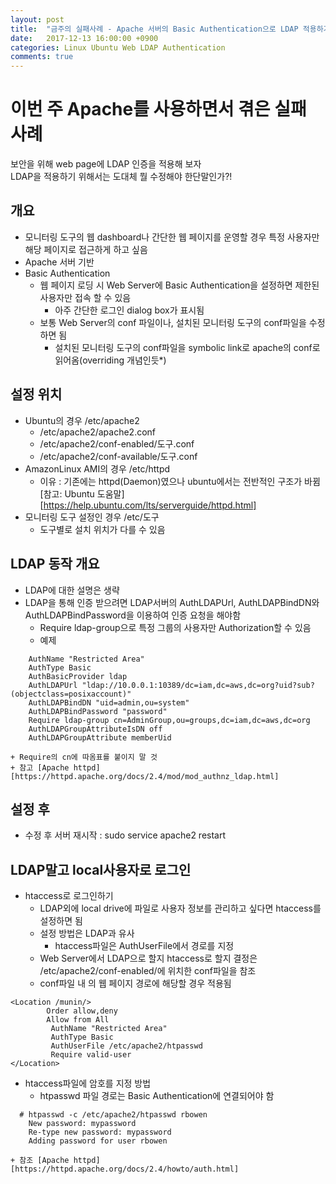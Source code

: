 ```yaml
---
layout: post
title:  "금주의 실패사례 - Apache 서버의 Basic Authentication으로 LDAP 적용하기"
date:   2017-12-13 16:00:00 +0900
categories: Linux Ubuntu Web LDAP Authentication
comments: true
---
```

# 이번 주 Apache를 사용하면서 겪은 실패 사례
보안을 위해 web page에 LDAP 인증을 적용해 보자  
LDAP을 적용하기 위해서는 도대체 뭘 수정해야 한단말인가?!

## 개요
  * 모니터링 도구의 웹 dashboard나 간단한 웹 페이지를 운영할 경우 특정 사용자만 해당 페이지로 접근하게 하고 싶음
  * Apache 서버 기반
  * Basic Authentication
    + 웹 페이지 로딩 시 Web Server에 Basic Authentication을 설정하면 제한된 사용자만 접속 할 수 있음
      - 아주 간단한 로그인 dialog box가 표시됨
    + 보통 Web Server의 conf 파일이나, 설치된 모니터링 도구의 conf파일을 수정하면 됨
      - 설치된 모니터링 도구의 conf파일을 symbolic link로 apache의 conf로 읽어옴(overriding 개념인듯*)

## 설정 위치
  * Ubuntu의 경우 /etc/apache2
    + /etc/apache2/apache2.conf
    + /etc/apache2/conf-enabled/도구.conf
    + /etc/apache2/conf-available/도구.conf
  * AmazonLinux AMI의 경우 /etc/httpd
    + 이유 : 기존에는 httpd(Daemon)였으나 ubuntu에서는 전반적인 구조가 바뀜 [참고: Ubuntu 도움말][https://help.ubuntu.com/lts/serverguide/httpd.html]
  * 모니터링 도구 설정인 경우 /etc/도구
    + 도구별로 설치 위치가 다를 수 있음

## LDAP 동작 개요
  * LDAP에 대한 설명은 생략
  * LDAP을 통해 인증 받으려면 LDAP서버의 AuthLDAPUrl, AuthLDAPBindDN와 AuthLDAPBindPassword을 이용하여 인증 요청을 해야함
    + Require ldap-group으로 특정 그룹의 사용자만 Authorization할 수 있음
    + 예제
~~~
    AuthName "Restricted Area"
    AuthType Basic
    AuthBasicProvider ldap
    AuthLDAPUrl "ldap://10.0.0.1:10389/dc=iam,dc=aws,dc=org?uid?sub?(objectclass=posixaccount)"
    AuthLDAPBindDN "uid=admin,ou=system"
    AuthLDAPBindPassword "password"
    Require ldap-group cn=AdminGroup,ou=groups,dc=iam,dc=aws,dc=org
    AuthLDAPGroupAttributeIsDN off
    AuthLDAPGroupAttribute memberUid
~~~
    + Require의 cn에 따옴표를 붙이지 말 것
    + 참고 [Apache httpd][https://httpd.apache.org/docs/2.4/mod/mod_authnz_ldap.html]

## 설정 후
  * 수정 후 서버 재시작 : sudo service apache2 restart

## LDAP말고 local사용자로 로그인
  * htaccess로 로그인하기
    + LDAP외에 local drive에 파일로 사용자 정보를 관리하고 싶다면 htaccess를 설정하면 됨
    + 설정 방법은 LDAP과 유사
      - htaccess파일은 AuthUserFile에서 경로를 지정
    + Web Server에서 LDAP으로 할지 htaccess로 할지 결정은 /etc/apache2/conf-enabled/에 위치한 conf파일을 참조
    + conf파일 내 <Location>의 웹 페이지 경로에 해당할 경우 적용됨  
```
<Location /munin/>
        Order allow,deny
        Allow from All
         AuthName "Restricted Area"
         AuthType Basic
         AuthUserFile /etc/apache2/htpasswd
         Require valid-user
</Location>
```

  * htaccess파일에 암호를 지정 방법
    + htpasswd 파일 경로는 Basic Authentication에 연결되어야 함  
~~~ ssh
  # htpasswd -c /etc/apache2/htpasswd rbowen
    New password: mypassword
    Re-type new password: mypassword
    Adding password for user rbowen
~~~
    + 참조 [Apache httpd][https://httpd.apache.org/docs/2.4/howto/auth.html]
